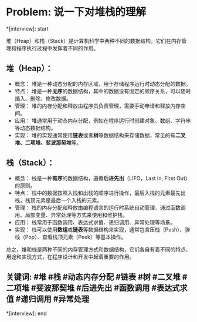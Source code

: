 # Problem: 说一下对堆栈的理解

*[interview]: start

堆（Heap）和栈（Stack）是计算机科学中两种不同的数据结构，它们在内存管理和程序执行过程中发挥着不同的作用。

## 堆（Heap）：
- 概念： 堆是一种动态分配的内存区域，用于存储程序运行时动态分配的数据。
- 特点： 堆是一种**无序**的数据结构，其中的数据没有固定的顺序关系，可以随时插入、删除、修改数据。
- 管理： 堆的内存分配和释放由程序员负责管理，需要手动申请和释放内存空间。
- 应用： 堆通常用于动态内存分配，例如在程序运行时创建对象、数组、字符串等动态数据结构。
- 实现： 堆的实现通常使用**链表**或者**树**等数据结构来存储数据，常见的有**二叉堆、二项堆、斐波那契堆**等。

## 栈（Stack）：
- 概念： 栈是一种**有序**的数据结构，遵循**后进先出**（LIFO，Last In, First Out）的原则。
- 特点： 栈中的数据按照入栈和出栈的顺序进行操作，最后入栈的元素最先出栈，栈顶元素是最后一个入栈的元素。
- 管理： 栈的内存分配和释放由编程语言的运行时系统自动管理，通过函数调用、局部变量、异常处理等方式来使用和维护栈。
- 应用： 栈常用于函数调用、表达式求值、递归调用、异常处理等场景。
- 实现： 栈可以使用**数组**或**链表**等数据结构来实现，通常包含压栈（Push）、弹栈（Pop）、查看栈顶元素（Peek）等基本操作。

总之，堆和栈是两种不同的内存管理方式和数据结构，它们各自有着不同的特点、用途和实现方式，在程序设计和开发中起着重要的作用。

## 关键词:  #堆 #栈 #动态内存分配 #链表 #树 #二叉堆 #二项堆 #斐波那契堆 #后进先出 #函数调用 #表达式求值 #递归调用 #异常处理
*[interview]: end
